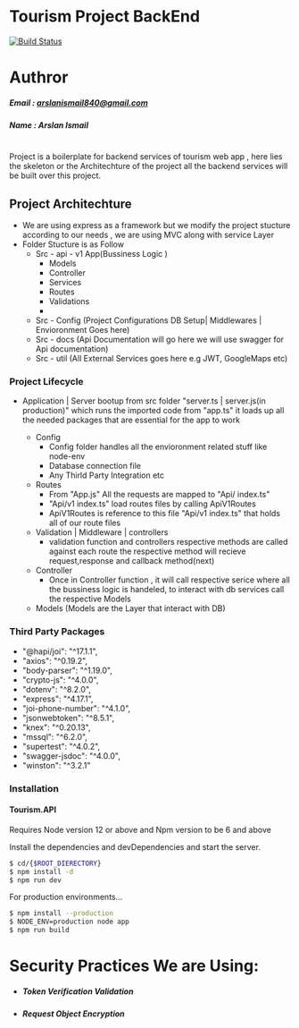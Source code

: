 # Tourism Project BackEnd


[![Build Status](https://travis-ci.org/joemccann/dillinger.svg?branch=master)](https://travis-ci.org/joemccann/dillinger)

# Authror
##### Email : arslanismail840@gmail.com
##### Name : Arslan Ismail

#
#
Project is a boilerplate for backend services of tourism web app , here lies the skeleton or the Architechture of the project all the backend services will be built over this project.

## Project Architechture

  - We are using express as a framework but we modify the project stucture according to our needs  , we are using  MVC along with service Layer
  - Folder Stucture is as Follow
    - Src - api - v1 App(Bussiness Logic )
      - Models
      - Controller
      - Services
      - Routes
      - Validations
      -
    - Src - Config (Project Configurations DB Setup| Middlewares | Envioronment Goes here)
    - Src - docs (Api Documentation will go here we will use swagger for Api documentation)
    - Src - util (All External Services goes here e.g JWT, GoogleMaps etc)

### Project Lifecycle
  - Application | Server bootup from src folder "server.ts | server.js(in production)" which runs the imported code from "app.ts" it loads up all the needed packages that are essential for the app to work

    - Config
      - Config folder handles all the envioronment related stuff like node-env
      - Database connection file
      - Any Thirld Party Integration etc
    - Routes
      - From "App.js" All the requests are mapped to "Api/ index.ts"
      - "Api/v1 index.ts" load routes files by calling ApiV1Routes
      - ApiV1Routes is reference to this file  "Api/v1 index.ts" that holds all of our route files
    - Validation | Middleware | controllers
       - validation function  and controllers respective methods are called against each route the respective method will recieve request,response and callback method(next)
    - Controller
      - Once in Controller function , it will call respective serice where all the bussiness logic is handeled, to interact with db services call the respective Models
    - Models (Models are the Layer that interact with DB)


### Third Party Packages

 * "@hapi/joi": "^17.1.1",
 *   "axios": "^0.19.2",
 *   "body-parser": "^1.19.0",
 *   "crypto-js": "^4.0.0",
 *   "dotenv": "^8.2.0",
 *   "express": "^4.17.1",
 *   "joi-phone-number": "^4.1.0",
 *   "jsonwebtoken": "^8.5.1",
 *   "knex": "^0.20.13",
 *   "mssql": "^6.2.0",
 *   "supertest": "^4.0.2",
 *   "swagger-jsdoc": "^4.0.0",
 *   "winston": "^3.2.1"


### Installation

#### Tourism.API
Requires Node version 12 or above and Npm version to be 6 and above

Install the dependencies and devDependencies and start the server.

```sh
$ cd/{$ROOT_DIERECTORY}
$ npm install -d
$ npm run dev
```

For production environments...

```sh
$ npm install --production
$ NODE_ENV=production node app
$ npm run build
```


# Security Practices We are Using:
  *  ##### Token Verification Validation
  *  ##### Request Object Encryption



